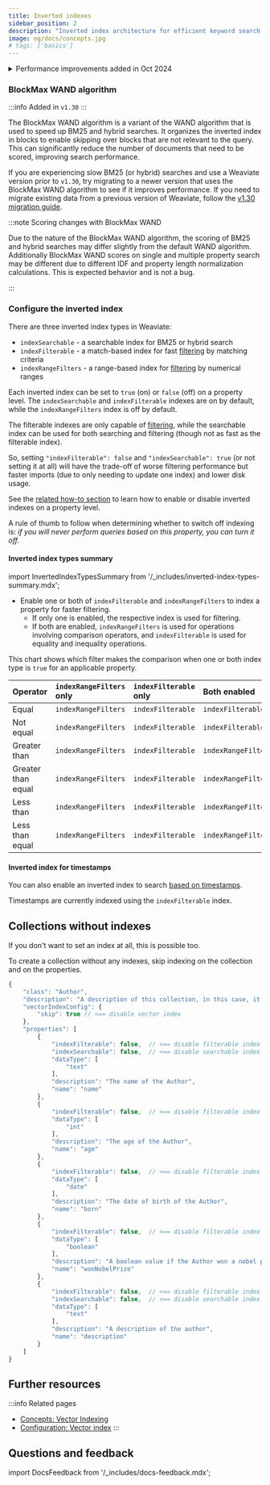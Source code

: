 ```yaml
---
title: Inverted indexes
sidebar_position: 2
description: "Inverted index architecture for efficient keyword search and filtering with performance improvements."
image: og/docs/concepts.jpg
# tags: ['basics']
---
```


<details>
  <summary>Performance improvements added in Oct 2024</summary>

In Weaviate versions `v1.24.26`, `v1.25.20`, `v1.26.6` and `v1.27.0`, we introduced performance improvements and bugfixes for the BM25F scoring algorithm.
<br/>

- The BM25 segment merging algorithm was made faster.
- Improved WAND algorithm to remove exhausted terms from score computation and only do a full sort when necessary.
- Solved a bug in BM25F multi-prop search that could lead to not summing all the query term score for all segments.
- The BM25 scores are now calculated concurrently for multiple segments.

As always, we recommend upgrading to the latest version of Weaviate to benefit from improvements such as these.

</details>

### BlockMax WAND algorithm

:::info Added in `v1.30`
:::

The BlockMax WAND algorithm is a variant of the WAND algorithm that is used to speed up BM25 and hybrid searches. It organizes the inverted index in blocks to enable skipping over blocks that are not relevant to the query. This can significantly reduce the number of documents that need to be scored, improving search performance.

If you are experiencing slow BM25 (or hybrid) searches and use a Weaviate version prior to `v1.30`, try migrating to a newer version that uses the BlockMax WAND algorithm to see if it improves performance. If you need to migrate existing data from a previous version of Weaviate, follow the [v1.30 migration guide](/deploy/migration/weaviate-1-30.md).

:::note Scoring changes with BlockMax WAND

Due to the nature of the BlockMax WAND algorithm, the scoring of BM25 and hybrid searches may differ slightly from the default WAND algorithm. Additionally BlockMax WAND scores on single and multiple property search may be different due to different IDF and property length normalization calculations. This is expected behavior and is not a bug.

:::

### Configure the inverted index

There are three inverted index types in Weaviate:

- `indexSearchable` - a searchable index for BM25 or hybrid search
- `indexFilterable` - a match-based index for fast [filtering](../filtering.md) by matching criteria
- `indexRangeFilters` - a range-based index for [filtering](../filtering.md) by numerical ranges

Each inverted index can be set to `true` (on) or `false` (off) on a property level. The `indexSearchable` and `indexFilterable` indexes are on by default, while the `indexRangeFilters` index is off by default.

The filterable indexes are only capable of [filtering](../filtering.md), while the searchable index can be used for both searching and filtering (though not as fast as the filterable index).

So, setting `"indexFilterable": false` and `"indexSearchable": true` (or not setting it at all) will have the trade-off of worse filtering performance but faster imports (due to only needing to update one index) and lower disk usage.

See the [related how-to section](../../manage-collections/vector-config.mdx#property-level-settings) to learn how to enable or disable inverted indexes on a property level.

A rule of thumb to follow when determining whether to switch off indexing is: _if you will never perform queries based on this property, you can turn it off._

#### Inverted index types summary

import InvertedIndexTypesSummary from '/_includes/inverted-index-types-summary.mdx';

<InvertedIndexTypesSummary/>

- Enable one or both of `indexFilterable` and `indexRangeFilters` to index a property for faster filtering.
    - If only one is enabled, the respective index is used for filtering.
    - If both are enabled, `indexRangeFilters` is used for operations involving comparison operators, and `indexFilterable` is used for equality and inequality operations.

This chart shows which filter makes the comparison when one or both index type is `true` for an applicable property.

| Operator | `indexRangeFilters` only | `indexFilterable` only | Both enabled |
| :- | :- | :- | :- |
| Equal | `indexRangeFilters` | `indexFilterable` | `indexFilterable` |
| Not equal | `indexRangeFilters` | `indexFilterable` | `indexFilterable` |
| Greater than | `indexRangeFilters` | `indexFilterable` | `indexRangeFilters` |
| Greater than equal | `indexRangeFilters` | `indexFilterable` | `indexRangeFilters` |
| Less than | `indexRangeFilters` | `indexFilterable` | `indexRangeFilters` |
| Less than equal | `indexRangeFilters` | `indexFilterable` | `indexRangeFilters` |

#### Inverted index for timestamps

You can also enable an inverted index to search [based on timestamps](/weaviate/config-refs/indexing/inverted-index.mdx#indextimestamps).

Timestamps are currently indexed using the `indexFilterable` index.

## Collections without indexes

If you don't want to set an index at all, this is possible too.

To create a collection without any indexes, skip indexing on the collection and on the properties.

```js
{
    "class": "Author",
    "description": "A description of this collection, in this case, it's about authors",
    "vectorIndexConfig": {
        "skip": true // <== disable vector index
    },
    "properties": [
        {
            "indexFilterable": false,  // <== disable filterable index for this property
            "indexSearchable": false,  // <== disable searchable index for this property
            "dataType": [
                "text"
            ],
            "description": "The name of the Author",
            "name": "name"
        },
        {
            "indexFilterable": false,  // <== disable filterable index for this property
            "dataType": [
                "int"
            ],
            "description": "The age of the Author",
            "name": "age"
        },
        {
            "indexFilterable": false,  // <== disable filterable index for this property
            "dataType": [
                "date"
            ],
            "description": "The date of birth of the Author",
            "name": "born"
        },
        {
            "indexFilterable": false,  // <== disable filterable index for this property
            "dataType": [
                "boolean"
            ],
            "description": "A boolean value if the Author won a nobel prize",
            "name": "wonNobelPrize"
        },
        {
            "indexFilterable": false,  // <== disable filterable index for this property
            "indexSearchable": false,  // <== disable searchable index for this property
            "dataType": [
                "text"
            ],
            "description": "A description of the author",
            "name": "description"
        }
    ]
}
```

## Further resources

:::info Related pages
- [Concepts: Vector Indexing](./vector-index.md)
- [Configuration: Vector index](../../config-refs/indexing/vector-index.mdx)
:::

## Questions and feedback

import DocsFeedback from '/_includes/docs-feedback.mdx';

<DocsFeedback/>
